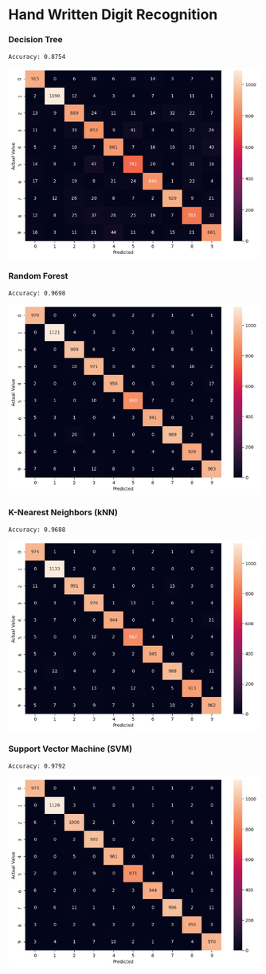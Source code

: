 # Hand Written Digit Recognition

### Decision Tree
```text
Accuracy: 0.8754
```
![Decision Tree Confusion Matrix](Confusion%20Matrix/01_decision_tree.png)

### Random Forest
```text
Accuracy: 0.9698
```
![Random Forest Confusion Matrix](Confusion%20Matrix/02_random_forest.png)

### K-Nearest Neighbors (kNN)
```text
Accuracy: 0.9688
```
![K-Nearest Neighbors Confusion Matrix](Confusion%20Matrix/03_knn.png)

### Support Vector Machine (SVM)
```text
Accuracy: 0.9792
```
![Support Vector Machine Confusion Matrix](Confusion%20Matrix/04_svm.png)
